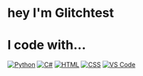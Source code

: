 # hey I'm Glitchtest

# I code with...
[![Python](https://img.shields.io/badge/python-3670A0?style=for-the-badge&logo=python&logoColor=ffdd54)](https://www.python.org/)
[![C#](https://img.shields.io/badge/c%23-%2300599C?style=for-the-badge&logo=csharp)]()
[![HTML](https://img.shields.io/badge/html-E34F26?style=for-the-badge&logo=html5&logoColor=fff)]()
[![CSS](https://img.shields.io/badge/CSS-1572B6?&style=for-the-badge&logo=css3&logoColor=white)]()
[![VS Code](https://img.shields.io/badge/Visual_Studio_Code-0078D4?style=for-the-badge&logo=visual%20studio%20code&logoColor=white)](https://code.visualstudio.com/)
